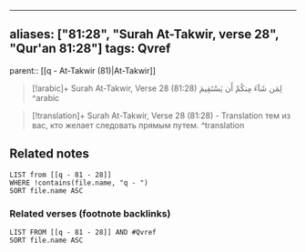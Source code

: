 
---
aliases: ["81:28", "Surah At-Takwir, verse 28", "Qur'an 81:28"]
tags: Qvref
---

parent:: [[q - At-Takwir (81)|At-Takwir]]

> [!arabic]+ Surah At-Takwir, Verse 28 (81:28)
> <span class="quran-arabic">لِمَن شَآءَ مِنكُمْ أَن يَسْتَقِيمَ</span>
^arabic

> [!translation]+ Surah At-Takwir, Verse 28 (81:28) - Translation
> тем из вас, кто желает следовать прямым путем.
^translation



## Related notes
```dataview
LIST from [[q - 81 - 28]]
WHERE !contains(file.name, "q - ")
SORT file.name ASC
```

### Related verses (footnote backlinks)
```dataview
LIST FROM [[q - 81 - 28]] AND #Qvref
SORT file.name ASC
```

